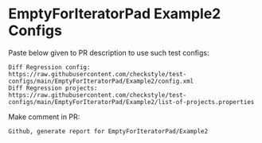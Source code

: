 # EmptyForIteratorPad Example2 Configs
Paste below given to PR description to use such test configs:
```
Diff Regression config: https://raw.githubusercontent.com/checkstyle/test-configs/main/EmptyForIteratorPad/Example2/config.xml
Diff Regression projects: https://raw.githubusercontent.com/checkstyle/test-configs/main/EmptyForIteratorPad/Example2/list-of-projects.properties
```
Make comment in PR:
```
Github, generate report for EmptyForIteratorPad/Example2
```
